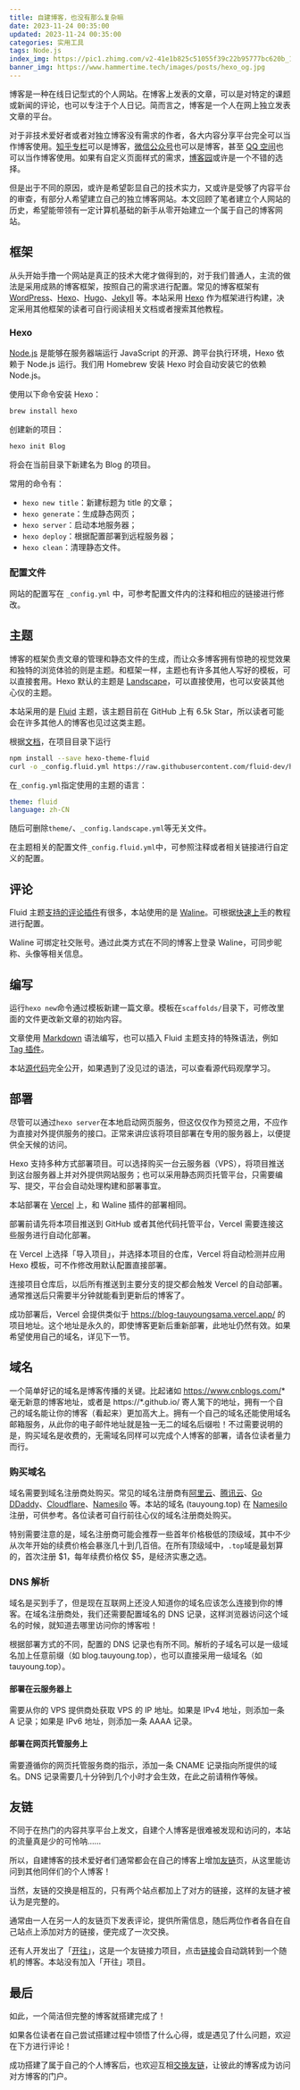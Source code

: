 ```yaml
---
title: 自建博客，也没有那么复杂嘛
date: 2023-11-24 00:35:00
updated: 2023-11-24 00:35:00
categories: 实用工具
tags: Node.js
index_img: https://pic1.zhimg.com/v2-41e1b825c51055f39c22b95777bc620b_1440w.jpg
banner_img: https://www.hammertime.tech/images/posts/hexo_og.jpg
---
```


博客是一种在线日记型式的个人网站。在博客上发表的文章，可以是对特定的课题或新闻的评论，也可以专注于个人日记。简而言之，博客是一个人在网上独立发表文章的平台。

对于非技术爱好者或者对独立博客没有需求的作者，各大内容分享平台完全可以当作博客使用。[知乎专栏](https://zhuanlan.zhihu.com/)可以是博客，[微信公众号](https://mp.weixin.qq.com/)也可以是博客，甚至 [QQ 空间](https://qzone.qq.com/)也可以当作博客使用。如果有自定义页面样式的需求，[博客园](https://www.cnblogs.com/)或许是一个不错的选择。

但是出于不同的原因，或许是希望彰显自己的技术实力，又或许是受够了内容平台的审查，有部分人希望建立自己的独立博客网站。本文回顾了笔者建立个人网站的历史，希望能带领有一定计算机基础的新手从零开始建立一个属于自己的博客网站。

## 框架

从头开始手撸一个网站是真正的技术大佬才做得到的，对于我们普通人，主流的做法是采用成熟的博客框架，按照自己的需求进行配置。常见的博客框架有 [WordPress](https://wordpress.com/zh-cn/)、[Hexo](https://hexo.io/zh-cn/)、[Hugo](https://gohugo.io/)、[JekyII](https://jekyllrb.com/) 等。本站采用 [Hexo](https://hexo.io/zh-cn/) 作为框架进行构建，决定采用其他框架的读者可自行阅读相关文档或者搜索其他教程。

### Hexo

[Node.js](https://nodejs.org/) 是能够在服务器端运行 JavaScript 的开源、跨平台执行环境，Hexo 依赖于 Node.js 运行。我们用 Homebrew 安装 Hexo 时会自动安装它的依赖 Node.js。

使用以下命令安装 Hexo：

```sh
brew install hexo
```

创建新的项目：

```sh
hexo init Blog
```

将会在当前目录下新建名为 Blog 的项目。

常用的命令有：
- `hexo new title`：新建标题为 title 的文章；
- `hexo generate`：生成静态网页；
- `hexo server`：启动本地服务器；
- `hexo deploy`：根据配置部署到远程服务器；
- `hexo clean`：清理静态文件。

### 配置文件

网站的配置写在 `_config.yml` 中，可参考配置文件内的注释和相应的链接进行修改。

## 主题

博客的框架负责文章的管理和静态文件的生成，而让众多博客拥有惊艳的视觉效果和独特的浏览体验的则是主题。和框架一样，主题也有许多其他人写好的模板，可以直接套用。Hexo 默认的主题是 [Landscape](https://github.com/hexojs/hexo-theme-landscape)，可以直接使用，也可以安装其他心仪的主题。

本站采用的是 [Fluid](https://github.com/fluid-dev/hexo-theme-fluid) 主题，该主题目前在 GitHub 上有 6.5k Star，所以读者可能会在许多其他人的博客也见过这类主题。

根据[文档](https://hexo.fluid-dev.com/docs/start/)，在项目目录下运行

```sh
npm install --save hexo-theme-fluid
curl -o _config.fluid.yml https://raw.githubusercontent.com/fluid-dev/hexo-theme-fluid/HEAD/_config.yml
```

在`_config.yml`指定使用的主题的语言：

```yml
theme: fluid
language: zh-CN
```

随后可删除`theme/`、`_config.landscape.yml`等无关文件。

在主题相关的配置文件`_config.fluid.yml`中，可参照注释或者相关链接进行自定义的配置。

## 评论

Fluid 主题[支持的评论插件](https://hexo.fluid-dev.com/docs/guide/#评论)有很多，本站使用的是 [Waline](https://waline.js.org/)。可根据[快速上手](https://waline.js.org/guide/get-started/)的教程进行配置。

Waline 可绑定社交账号。通过此类方式在不同的博客上登录 Waline，可同步昵称、头像等相关信息。

## 编写

运行`hexo new`命令通过模板新建一篇文章。模板在`scaffolds/`目录下，可修改里面的文件更改新文章的初始内容。

文章使用 [Markdown](https://markdown.com.cn/) 语法编写，也可以插入 Fluid 主题支持的特殊语法，例如 [Tag 插件](https://hexo.fluid-dev.com/docs/guide/#tag-插件)。

本站[源代码](https://github.com/tauyoungsama/Blog)完全公开，如果遇到了没见过的语法，可以查看源代码观摩学习。

## 部署

尽管可以通过`hexo server`在本地启动网页服务，但这仅仅作为预览之用，不应作为直接对外提供服务的接口。正常来讲应该将项目部署在专用的服务器上，以便提供全天候的访问。

Hexo 支持多种方式部署项目。可以选择购买一台云服务器（VPS），将项目推送到这台服务器上并对外提供网站服务；也可以采用静态网页托管平台，只需要编写、提交，平台会自动处理构建和部署事宜。

本站部署在 [Vercel](https://vercel.com/) 上，和 Waline 插件的部署相同。

部署前请先将本项目推送到 GitHub 或者其他代码托管平台，Vercel 需要连接这些服务进行自动化部署。

在 Vercel 上选择「导入项目」，并选择本项目的仓库，Vercel 将自动检测并应用 Hexo 模板，可不作修改用默认配置直接部署。

连接项目仓库后，以后所有推送到主要分支的提交都会触发 Vercel 的自动部署。通常推送后只需要半分钟就能看到更新后的博客了。

成功部署后，Vercel 会提供类似于 https://blog-tauyoungsama.vercel.app/ 的项目地址。这个地址是永久的，即使博客更新后重新部署，此地址仍然有效。如果希望使用自己的域名，详见下一节。

## 域名

一个简单好记的域名是博客传播的关键。比起诸如 https://www.cnblogs.com/* 毫无新意的博客地址，或者是 https://*.github.io/ 寄人篱下的地址，拥有一个自己的域名能让你的博客（看起来）更加高大上。拥有一个自己的域名还能使用域名邮箱服务，从此你的电子邮件地址就是独一无二的域名后缀啦！不过需要说明的是，购买域名是收费的，无需域名同样可以完成个人博客的部署，请各位读者量力而行。

### 购买域名

域名需要到域名注册商处购买。常见的域名注册商有[阿里云](https://wanwang.aliyun.com/)、[腾讯云](https://buy.cloud.tencent.com/domain)、[Go DDaddy](https://www.godaddy.com/zh-sg/domains)、[Cloudflare](https://www.cloudflare.com/products/registrar/)、[Namesilo](https://www.namesilo.com/) 等。本站的域名 (tauyoung.top) 在 [Namesilo](https://www.namesilo.com/) 注册，可供参考。各位读者可自行前往心仪的域名注册商处购买。

特别需要注意的是，域名注册商可能会推荐一些首年价格极低的顶级域，其中不少从次年开始的续费价格会暴涨几十到几百倍。在所有顶级域中，`.top`域是最划算的，首次注册 $1，每年续费价格仅 $5，是经济实惠之选。

### DNS 解析

域名是买到手了，但是现在互联网上还没人知道你的域名应该怎么连接到你的博客。在域名注册商处，我们还需要配置域名的 DNS 记录，这样浏览器访问这个域名的时候，就知道去哪里访问你的博客啦！

根据部署方式的不同，配置的 DNS 记录也有所不同。解析的子域名可以是一级域名加上任意前缀（如 blog.tauyoung.top），也可以直接采用一级域名（如 tauyoung.top）。

#### 部署在云服务器上

需要从你的 VPS 提供商处获取 VPS 的 IP 地址。如果是 IPv4 地址，则添加一条 A 记录；如果是 IPv6 地址，则添加一条 AAAA 记录。

#### 部署在网页托管服务上

需要遵循你的网页托管服务商的指示，添加一条 CNAME 记录指向所提供的域名。DNS 记录需要几十分钟到几个小时才会生效，在此之前请稍作等候。

## 友链

不同于在热门的内容共享平台上发文，自建个人博客是很难被发现和访问的，本站的流量真是少的可怜呐……

所以，自建博客的技术爱好者们通常都会在自己的博客上增加[友链](/links/)页，从这里能访问到其他同伴们的个人博客！

当然，友链的交换是相互的，只有两个站点都加上了对方的链接，这样的友链才被认为是完整的。

通常由一人在另一人的友链页下发表评论，提供所需信息，随后两位作者各自在自己站点上添加对方的链接，便完成了一次交换。

还有人开发出了「[开往](https://www.travellings.cn/)」，这是一个友链接力项目，点击[链接](https://travellings.link/)会自动跳转到一个随机的博客。本站没有加入「开往」项目。

## 最后

如此，一个简洁但完整的博客就搭建完成了！

如果各位读者在自己尝试搭建过程中领悟了什么心得，或是遇见了什么问题，欢迎在下方进行评论！

成功搭建了属于自己的个人博客后，也欢迎互相[交换友链](/links/)，让彼此的博客成为访问对方博客的门户。
